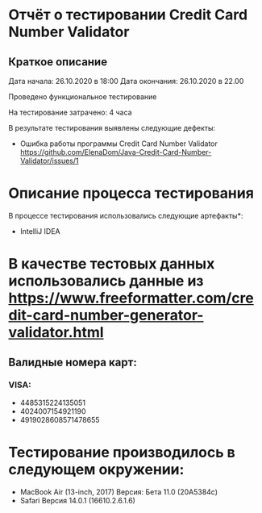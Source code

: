 # Отчёт о тестировании Credit Card Number Validator

## Краткое описание

Дата начала: 26.10.2020 в 18:00
Дата окончания: 26.10.2020 в 22.00

Проведено функциональное тестирование


На тестирование затрачено: 4 часа

В результате тестирования выявлены следующие дефекты:
* Ошибка работы программы Credit Card Number Validator https://github.com/ElenaDom/Java-Credit-Card-Number-Validator/issues/1

# Описание процесса тестирования

В процессе тестирования использовались следующие артефакты*:
* IntelliJ IDEA


# В качестве тестовых данных использовались данные из <https://www.freeformatter.com/credit-card-number-generator-validator.html>
## Валидные номера карт:

### VISA:
* 4485315224135051
* 4024007154921190
* 4919028608571478655


# Тестирование производилось в следующем окружении:
* MacBook Air (13-inch, 2017) Версия: Бета 11.0 (20A5384c)
* Safari Версия 14.0.1 (16610.2.6.1.6)
